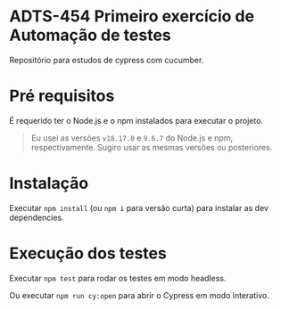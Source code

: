 # ADTS-454 Primeiro exercício de Automação de testes

Repositório para estudos de cypress com cucumber.

# Pré requisitos

É requerido ter o Node.js e o npm instalados para executar o projeto.

> Eu usei as versões `v18.17.0` e `9.6.7` do Node.js e npm, respectivamente. Sugiro usar as mesmas versões ou posteriores.

# Instalação

Executar `npm install` (ou `npm i` para versão curta) para instalar as dev dependencies.

# Execução dos testes

Executar `npm test` para rodar os testes em modo headless.

Ou executar `npm run cy:open` para abrir o Cypress em modo interativo.
